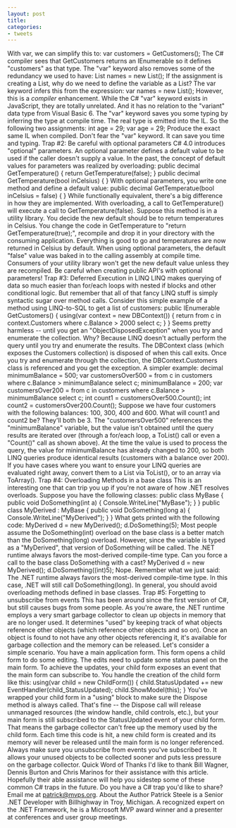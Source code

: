 ```yaml
---
layout: post
title: 
categories:
- tweets
---
```

With var, we can simplify this to:
var customers = GetCustomers();
The C# compiler sees that GetCustomers returns an IEnumerable<Customer> so it defines "customers" as that type. The "var" keyword also removes some of the redundancy we used to have:
List<String> names = new List<string>();
If the assignment is creating a List<String>, why do we need to define the variable as a List<String>? The var keyword infers this from the expression:
var names = new List<string>();
However, this is a <i>compiler</i> enhancement. While the C# "var" keyword exists in JavaScript, they are totally unrelated. And it has no relation to the "variant" data type from Visual Basic 6. The "var" keyword saves you some typing by inferring the type at compile time. The real type is emitted into the IL. So the following two assignments:
int age = 29;  var age = 29;
Produce the exact same IL when compiled. Don't fear the "var" keyword. It can save you time and typing.
Trap #2: Be careful with optional parameters
C# 4.0 introduces "optional" parameters. An optional parameter defines a default value to be used if the caller doesn't supply a value. In the past, the concept of default values for parameters was realized by overloading:
public decimal GetTemperature()   {    return GetTemperature(false);   }    public decimal GetTemperature(bool inCelsius)   {   }
With optional parameters, you write one method and define a default value:
public decimal GetTemperatue(bool inCelsius = false)   {   }
While functionally equivalent, there's a big difference in how they are implemented.
With overloading, a call to GetTemperature() will execute a call to GetTemperature(false). Suppose this method is in a utility library. You decide the new default should be to return temperatures in Celsius. You change the code in GetTemperature to "return GetTemperature(true);", recompile and drop it in your directory with the consuming application. Everything is good to go and temperatures are now returned in Celsius by default.
When using optional parameters, the default "false" value was baked in to the calling assembly at compile time. Consumers of your utility library won't get the new default value unless they are recompiled. Be careful when creating public API's with optional parameters!
Trap #3: Deferred Execution in LINQ
LINQ makes querying of data so much easier than for/each loops with nested if blocks and other conditional logic. But remember that all of that fancy LINQ stuff is simply syntactic sugar over method calls.
Consider this simple example of a method using LINQ-to-SQL to get a list of customers:
public IEnumerable<Customer> GetCustomers()  {   using(var context = new DBContext())   {    return from c in context.Customers           where c.Balance > 2000           select c;   }  }
Seems pretty harmless -- until you get an "ObjectDisposedException" when you try and enumerate the collection. Why? Because LINQ doesn't actually perform the query until you try and enumerate the results. The DBContext class (which exposes the Customers collection) is disposed of when this call exits. Once you try and enumerate through the collection, the DBContext.Customers class is referenced and you get the exception.
A simpler example:
decimal minimumBalance = 500;  var customersOver500 = from c in customers where c.Balance > minimumBalance select c;   minimumBalance = 200;  var customersOver200 = from c in customers where c.Balance > minimumBalance select c;   int count1 = customersOver500.Count();  int count2 = customersOver200.Count();
Suppose we have four customers with the following balances: 100, 300, 400 and 600. What will count1 and count2 be? They'll both be 3. The "customersOver500" references the "minimumBalance" variable, but the value isn't obtained until the query results are iterated over (through a for/each loop, a ToList() call or even a "Count()" call as shown above). At the time the value is used to process the query, the value for minimumBalance has already changed to 200, so both LINQ queries produce identical results (customers with a balance over 200).
If you have cases where you want to ensure your LINQ queries are evaluated right away, convert them to a List via ToList(), or to an array via ToArray().
Trap #4: Overloading Methods in a base class
This is an interesting one that can trip you up if you're not aware of how .NET resolves overloads. Suppose you have the following classes:
public class MyBase  {   public void DoSomething(int a)   {    Console.WriteLine("MyBase");   }  }   public class MyDerived : MyBase  {   public void DoSomething(long a)   { Console.WriteLine("MyDerived");   }  }
What gets printed with the following code:
MyDerived d = new MyDerived();  d.DoSomething(5);
Most people assume the DoSomething(int) overload on the base class is a better match than the DoSomething(long) overload. However, since the variable is typed as a "MyDerived", that version of DoSomething will be called. The .NET runtime always favors the most-derived compile-time type.
Can you force a call to the base class DoSomething with a cast?
MyDerived d = new MyDerived();  d.DoSomething((int)5);
Nope. Remember what we just said: The .NET runtime always favors the most-derived compile-time type. In this case, .NET will still call DoSomething(long). In general, you should avoid overloading methods defined in base classes.
Trap #5: Forgetting to unsubscribe from events
This has been around since the first version of C#, but still causes bugs from some people.
As you're aware, the .NET runtime employs a very smart garbage collector to clean up objects in memory that are no longer used. It determines "used" by keeping track of what objects reference other objects (which reference other objects and so on). Once an object is found to not have any other objects referencing it, it's available for garbage collection and the memory can be released.
Let's consider a simple scenario. You have a main application form. This form opens a child form to do some editing. The edits need to update some status panel on the main form. To achieve the updates, your child form exposes an event that the main form can subscribe to. You handle the creation of the child form like this:
using(var child = new ChildForm())  {   child.StatusUpdated += new EventHandler(child_StatusUpdated);   child.ShowModel(this);  }
You've wrapped your child form in a "using" block to make sure the Dispose method is always called. That's fine -- the Dispose call will release unmanaged resources (the window handle, child controls, etc.), but your main form is still subscribed to the StatusUpdated event of your child form. That means the garbage collector can't free up the memory used by the child form. Each time this code is hit, a new child form is created and its memory will never be released until the main form is no longer referenced.
Always make sure you unsubscribe from events you've subscribed to. It allows your unused objects to be collected sooner and puts less pressure on the garbage collector.
Quick Word of Thanks
I'd like to thank Bill Wagner, Dennis Burton and Chris Marinos for their assistance with this article. Hopefully their able assistance will help you sidestep some of these common C# traps in the future.
Do you have a C# trap you'd like to share? Email me at patrick@mvps.org.
About the Author
Patrick Steele is a Senior .NET Developer with Billhighway in Troy, Michigan. A recognized expert on the .NET Framework, he is a Microsoft MVP award winner and a presenter at conferences and user group meetings.
